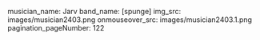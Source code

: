 musician_name: Jarv
band_name: [spunge]
img_src: images/musician2403.png
onmouseover_src: images/musician2403.1.png
pagination_pageNumber: 122